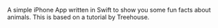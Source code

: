 A simple iPhone App written in Swift to show you some fun facts about animals.
This is based on a tutorial by Treehouse.
